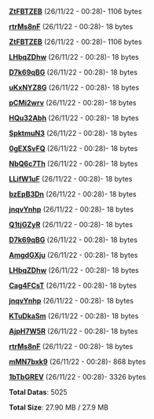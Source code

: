 [**ZtFBTZEB**](/data/ZtFBTZEB.txt) (26/11/22 - 00:28)- 1106 bytes

[**rtrMs8nF**](/data/rtrMs8nF.txt) (26/11/22 - 00:28)- 18 bytes

[**ZtFBTZEB**](/data/ZtFBTZEB.txt) (26/11/22 - 00:28)- 1106 bytes

[**LHbqZDhw**](/data/LHbqZDhw.txt) (26/11/22 - 00:28)- 18 bytes

[**D7k69qBG**](/data/D7k69qBG.txt) (26/11/22 - 00:28)- 18 bytes

[**uKxNYZ8G**](/data/uKxNYZ8G.txt) (26/11/22 - 00:28)- 18 bytes

[**pCMi2wrv**](/data/pCMi2wrv.txt) (26/11/22 - 00:28)- 18 bytes

[**HQu32Abh**](/data/HQu32Abh.txt) (26/11/22 - 00:28)- 18 bytes

[**SpktmuN3**](/data/SpktmuN3.txt) (26/11/22 - 00:28)- 18 bytes

[**0gEXSvFQ**](/data/0gEXSvFQ.txt) (26/11/22 - 00:28)- 18 bytes

[**NbQ6c7Th**](/data/NbQ6c7Th.txt) (26/11/22 - 00:28)- 18 bytes

[**LLifW1uF**](/data/LLifW1uF.txt) (26/11/22 - 00:28)- 18 bytes

[**bzEpB3Dn**](/data/bzEpB3Dn.txt) (26/11/22 - 00:28)- 18 bytes

[**jnqvYnhp**](/data/jnqvYnhp.txt) (26/11/22 - 00:28)- 18 bytes

[**Q1tjGZyR**](/data/Q1tjGZyR.txt) (26/11/22 - 00:28)- 18 bytes

[**D7k69qBG**](/data/D7k69qBG.txt) (26/11/22 - 00:28)- 18 bytes

[**AmgdGXju**](/data/AmgdGXju.txt) (26/11/22 - 00:28)- 18 bytes

[**LHbqZDhw**](/data/LHbqZDhw.txt) (26/11/22 - 00:28)- 18 bytes

[**Cag4FCsT**](/data/Cag4FCsT.txt) (26/11/22 - 00:28)- 18 bytes

[**jnqvYnhp**](/data/jnqvYnhp.txt) (26/11/22 - 00:28)- 18 bytes

[**KTuDkaSm**](/data/KTuDkaSm.txt) (26/11/22 - 00:28)- 18 bytes

[**AjpH7W5R**](/data/AjpH7W5R.txt) (26/11/22 - 00:28)- 18 bytes

[**rtrMs8nF**](/data/rtrMs8nF.txt) (26/11/22 - 00:28)- 18 bytes

[**mMN7bxk9**](/data/mMN7bxk9.txt) (26/11/22 - 00:28)- 868 bytes

[**1bTbGREV**](/data/1bTbGREV.txt) (26/11/22 - 00:28)- 3326 bytes

**Total Datas**: 5025

**Total Size**: 27.90 MB / 27.9 MB